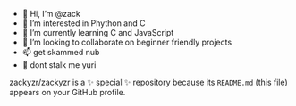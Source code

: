 - 👋 Hi, I’m @zack
- 👀 I’m interested in Phython and C
- 🌱 I’m currently learning C and JavaScript
- 💞️ I’m looking to collaborate on beginner friendly projects
- 📫 get skammed nub
- 👀 dont stalk me yuri


zackyzr/zackyzr is a ✨ special ✨ repository because its `README.md` (this file) appears on your GitHub profile.
